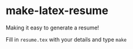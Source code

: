 make-latex-resume
=================

Making it easy to generate a resume!

Fill in `resume.tex` with your details and type `make`
